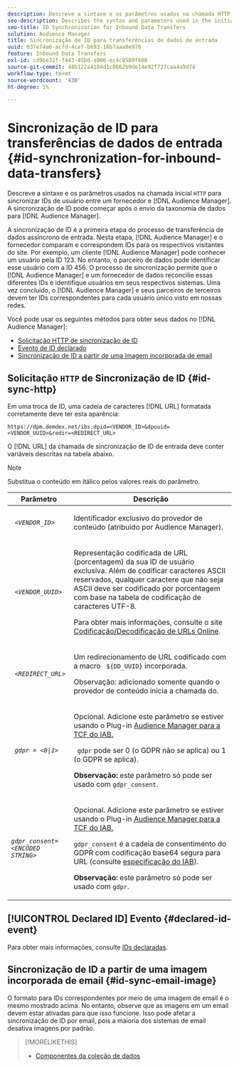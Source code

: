 ```yaml
---
description: Descreve a sintaxe e os parâmetros usados na chamada HTTP inicial para sincronizar IDs de usuário entre um fornecedor e o Audience Manager. A sincronização de ID pode começar após o envio da taxonomia de dados para o Audience Manager.
seo-description: Describes the syntax and parameters used in the initial HTTP call to synchronize user IDs between a vendor and Audience Manager. ID synchronization can begin after you send your data taxonomy to Audience Manager.
seo-title: ID Synchronization for Inbound Data Transfers
solution: Audience Manager
title: Sincronização de ID para transferências de dados de entrada
uuid: 037e74a6-acfd-4cef-b693-16b7aaa8e976
feature: Inbound Data Transfers
exl-id: cd9be32f-f443-45bd-a906-ec4c8589f608
source-git-commit: 48b122a4184d1c0662b9de14e92f727caa4a9d74
workflow-type: tm+mt
source-wordcount: '430'
ht-degree: 1%

---
```


# Sincronização de ID para transferências de dados de entrada {#id-synchronization-for-inbound-data-transfers}

Descreve a sintaxe e os parâmetros usados na chamada inicial `HTTP` para sincronizar IDs de usuário entre um fornecedor e [!DNL Audience Manager]. A sincronização de ID pode começar após o envio da taxonomia de dados para [!DNL Audience Manager].

A sincronização de ID é a primeira etapa do processo de transferência de dados assíncrono de entrada. Nesta etapa, [!DNL Audience Manager] e o fornecedor comparam e correspondem IDs para os respectivos visitantes do site. Por exemplo, um cliente [!DNL Audience Manager] pode conhecer um usuário pela ID 123. No entanto, o parceiro de dados pode identificar esse usuário com a ID 456. O processo de sincronização permite que o [!DNL Audience Manager] e um fornecedor de dados reconcilie essas diferentes IDs e identifique usuários em seus respectivos sistemas. Uma vez concluído, o [!DNL Audience Manager] e seus parceiros de terceiros devem ter IDs correspondentes para cada usuário único visto em nossas redes.

Você pode usar os seguintes métodos para obter seus dados no [!DNL Audience Manager]:

* [Solicitação HTTP de sincronização de ID](../../../integration/sending-audience-data/batch-data-transfer-explained/id-sync-http.md#id-sync-http)
* [Evento de ID declarado](../../../integration/sending-audience-data/batch-data-transfer-explained/id-sync-http.md#declared-id-event)
* [Sincronização de ID a partir de uma imagem incorporada de email](../../../integration/sending-audience-data/batch-data-transfer-explained/id-sync-http.md#id-sync-email-image)

## Solicitação `HTTP` de Sincronização de ID {#id-sync-http}

Em uma troca de ID, uma cadeia de caracteres [!DNL URL] formatada corretamente deve ter esta aparência:

```
https://dpm.demdex.net/ibs:dpid=<VENDOR_ID>&dpuuid=<VENDOR_UUID>&redir=<REDIRECT_URL>
```

O [!DNL URL] da chamada de sincronização de ID de entrada deve conter variáveis descritas na tabela abaixo.

>[!NOTE]
>
>Substitua o conteúdo em itálico pelos valores reais do parâmetro.

<table id="table_EB9F4246E2A34ABB8ED06EA458EB186F"> 
 <thead> 
  <tr> 
   <th colname="col1" class="entry"> Parâmetro </th> 
   <th colname="col2" class="entry"> Descrição </th> 
  </tr> 
 </thead>
 <tbody> 
  <tr> 
   <td colname="col1"> <code> <i>&lt;VENDOR_ID&gt;</i> </code> </td> 
   <td colname="col2"> <p>Identificador exclusivo do provedor de conteúdo (atribuído por <span class="keyword"> Audience Manager</span>). </p> </td> 
  </tr> 
  <tr> 
   <td colname="col1"> <code> <i>&lt;VENDOR_UUID&gt;</i> </code> </td> 
   <td colname="col2"> <p>Representação codificada de URL (porcentagem) da sua ID de usuário exclusiva. Além de codificar caracteres ASCII reservados, qualquer caractere que não seja ASCII deve ser codificado por porcentagem com base na tabela de codificação de caracteres UTF-8. </p> <p>Para obter mais informações, consulte o site <a href="https://www.url-encode-decode.com" format="http" scope="external"> Codificação/Decodificação de URLs Online</a>. </p> </td> 
  </tr> 
  <tr> 
   <td colname="col1"> <code> <i>&lt;REDIRECT_URL&gt;</i> </code> </td> 
   <td colname="col2"> <p>Um redirecionamento de URL codificado com a macro <code> ${DD_UUID}</code> incorporada. </p> <p>Observação: adicionado somente quando o provedor de conteúdo inicia a chamada do. </p> </td> 
  </tr> 
  <tr> 
   <td colname="col1"> <code> <i>gdpr = &lt;0|1&gt;</i> </code> </td> 
   <td colname="col2"> <p>Opcional. Adicione este parâmetro se estiver usando o Plug-in <a href="../../../overview/data-security-and-privacy/aam-iab-plugin.md">Audience Manager para a TCF do IAB.</a></p> <p><code> gdpr</code> pode ser 0 (o GDPR não se aplica) ou 1 (o GDPR se aplica). </p> <p> <b>Observação:</b> este parâmetro só pode ser usado com <code>gdpr_consent</code>.</p></td> 
  </tr> 
  <tr> 
   <td colname="col1"> <code><i>gdpr_consent=&lt;ENCODED STRING&gt;</i> </code> </td> 
   <td colname="col2"> <p>Opcional. Adicione este parâmetro se estiver usando o Plug-in <a href="../../../overview/data-security-and-privacy/aam-iab-plugin.md">Audience Manager para a TCF do IAB.</a></p> <p><code>gdpr_consent</code> é a cadeia de consentimento do GDPR com codificação base64 segura para URL (consulte <a href="https://github.com/InteractiveAdvertisingBureau/GDPR-Transparency-and-Consent-Framework/blob/master/URL-based%20Consent%20Passing_%20Framework%20Guidance.md#specifications" format="http" scope="external"> especificação do IAB</a>). </p> <p> <b>Observação:</b> este parâmetro só pode ser usado com <code>gdpr</code>.</p> </td> 
  </tr> 
 </tbody> 
</table>

## [!UICONTROL Declared ID] Evento {#declared-id-event}

Para obter mais informações, consulte [IDs declaradas](../../../features/declared-ids.md).

## Sincronização de ID a partir de uma imagem incorporada de email {#id-sync-email-image}

O formato para IDs correspondentes por meio de uma imagem de email é o mesmo mostrado acima. No entanto, observe que as imagens em um email devem estar ativadas para que isso funcione. Isso pode afetar a sincronização de ID por email, pois a maioria dos sistemas de email desativa imagens por padrão.

>[!MORELIKETHIS]
>
>* [Componentes da coleção de dados](../../../reference/system-components/components-data-collection.md)
